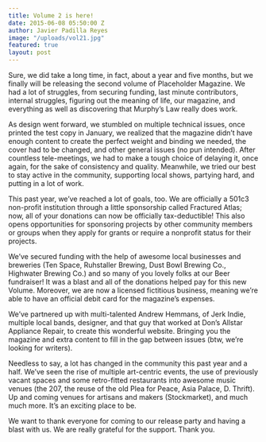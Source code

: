 ```yaml
---
title: Volume 2 is here!
date: 2015-06-08 05:50:00 Z
author: Javier Padilla Reyes
image: "/uploads/vol21.jpg"
featured: true
layout: post
---
```


Sure, we did take a long time, in fact, about a year and five months, but we finally will be releasing the second volume of Placeholder Magazine. We had a lot of struggles, from securing funding, last minute contributors, internal struggles, figuring out the meaning of life, our magazine, and everything as well as discovering that Murphy’s Law really does work.

As design went forward, we stumbled on multiple technical issues, once printed the test copy in January, we realized that the magazine didn’t have enough content to create the perfect weight and binding we needed, the cover had to be changed, and other general issues (no pun intended). After countless tele-meetings, we had to make a tough choice of delaying it, once again, for the sake of consistency and quality. Meanwhile, we tried our best to stay active in the community, supporting local shows, partying hard, and putting in a lot of work.

This past year, we’ve reached a lot of goals, too. We are officially a 501c3 non-profit institution through a little sponsorship called Fractured Atlas; now, all of your donations can now be officially tax-deductible! This also opens opportunities for sponsoring projects by other community members or groups when they apply for grants or require a nonprofit status for their projects.

We’ve secured funding with the help of awesome local businesses and breweries (Ten Space, Ruhstaller Brewing, Dust Bowl Brewing Co., Highwater Brewing Co.) and so many of you lovely folks at our Beer fundraiser! It was a blast and all of the donations helped pay for this new Volume. Moreover, we are now a licensed fictitious business, meaning we’re able to have an official debit card for the magazine’s expenses.

We’ve partnered up with multi-talented Andrew Hemmans, of Jerk Indie, multiple local bands, designer, and that guy that worked at Don’s Allstar Appliance Repair, to create this wonderful website. Bringing you the magazine and extra content to fill in the gap between issues (btw, we’re looking for writers).

Needless to say, a lot has changed in the community this past year and a half. We’ve seen the rise of multiple art-centric events, the use of previously vacant spaces and some retro-fitted restaurants into awesome music venues (the 207, the reuse of the old Plea for Peace, Asia Palace, D. Thrift). Up and coming venues for artisans and makers (Stockmarket), and much much more. It’s an exciting place to be.

We want to thank everyone for coming to our release party and having a blast with us. We are really grateful for the support. Thank you.
